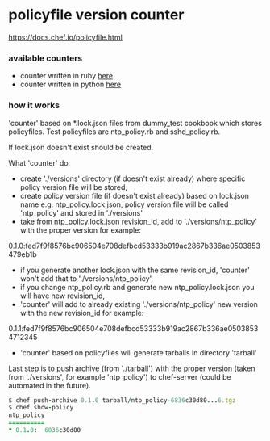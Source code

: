 # policyfile version counter
https://docs.chef.io/policyfile.html

### available counters
- counter written in ruby [here](https://github.com/michalswi/version_counter/blob/master/version_counter.rb)
- counter written in python [here](https://github.com/michalswi/version_counter/blob/master/version_counter.py)

### how it works
'counter' based on *.lock.json files from dummy_test cookbook which stores policyfiles. Test policyfiles are ntp_policy.rb and sshd_policy.rb. 

If lock.json doesn't exist should be created. 

What 'counter' do:

- create './versions' directory (if doesn't exist already) where specific policy version file will be stored,
- create policy version file (if doesn't exist already) based on lock.json name e.g. ntp_policy.lock.json, policy version file will be called 'ntp_policy' and stored in './versions'
- take from ntp_policy.lock.json revision_id, add to './versions/ntp_policy' with the proper version for example:

0.1.0:fed7f9f8576bc906504e708defbcd53333b919ac2867b336ae0503853479eb1b

- if you generate another lock.json with the same revision_id, 'counter' won't add that to './versions/ntp_policy',
- if you change ntp_policy.rb and generate new ntp_policy.lock.json you will have new revision_id, 
- 'counter' will add to already existing './versions/ntp_policy' new version with the new revision_id for example:

0.1.1:fed7f9f8576bc906504e708defbcd53333b919ac2867b336ae05038534712345

- 'counter' based on policyfiles will generate tarballs in directory 'tarball'

Last step is to push archive (from './tarball') with the proper version (taken from './versions', for example 'ntp_policy')  to chef-server (could be automated in the future).

```ruby
$ chef push-archive 0.1.0 tarball/ntp_policy-6836c30d80...6.tgz
$ chef show-policy
ntp_policy
==========
* 0.1.0:  6836c30d80
```
